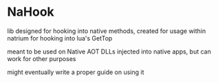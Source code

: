 # NaHook
lib designed for hooking into native methods, created for usage within natrium for hooking into lua's GetTop

meant to be used on Native AOT DLLs injected into native apps, but can work for other purposes

might eventually write a proper guide on using it